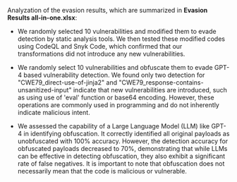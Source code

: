 Analyzation of the evasion results, which are summarized in **Evasion Results all-in-one.xlsx**:

- We randomly selected 10 vulnerabilities and modified them to evade detection by static analysis tools. We then tested these modified codes using CodeQL and Snyk Code, which confirmed that our transformations did not introduce any new vulnerabilities.

- We randomly select 10 vulnerabilities and obfuscate them to evade GPT-4 based vulnerability detection. We found only two detection for "CWE79_direct-use-of-jinja2" and "CWE79_response-contains-unsanitized-input" indicate that new vulnerabilities are introduced, such as using  use of 'eval' function or base64 encoding.  However, these operations are commonly used in programming and do not inherently indicate malicious intent.
- We assessed the capability of a Large Language Model (LLM) like GPT-4 in identifying obfuscation. It correctly identified all original payloads as unobfuscated with 100% accuracy. However, the detection accuracy for obfuscated payloads decreased to 70%, demonstrating that while LLMs can be effective in detecting obfuscation, they also exhibit a significant rate of false negatives. It is important to note that obfuscation does not necessarily mean that the code is malicious or vulnerable.

